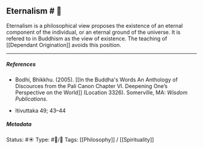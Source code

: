 ## Eternalism  # 🧠

Eternalism is a philosophical view proposes the existence of an eternal component of the individual, or an eternal ground of the universe. It is refered to in Buddhism as the view of existence. The teaching of [[Dependant Origination]] avoids this position.

___

##### References

- Bodhi, Bhikkhu. (2005). [[In the Buddha's Words An Anthology of Discources from the Pali Canon Chapter VI. Deepening One’s Perspective on the World]]   (Location 3326). Somerville, MA: _Wisdom Publications_.

- Itivuttaka 49; 43–44

##### Metadata
Status: #☀️ 
Type: #🔵/🔵 
Tags: [[Philosophy]] / [[Spirituality]]